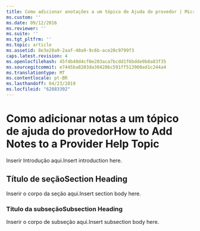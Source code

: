 ```yaml
---
title: Como adicionar anotações a um tópico de Ajuda do provedor | Microsoft Docs
ms.custom: ''
ms.date: 09/12/2016
ms.reviewer: ''
ms.suite: ''
ms.tgt_pltfrm: ''
ms.topic: article
ms.assetid: 8e3e28a9-2aaf-40a9-9c6b-ace20c9799f3
caps.latest.revision: 4
ms.openlocfilehash: 45f4b40d4cf0e203aca7bcdd1f6bdde9b8a83f35
ms.sourcegitcommit: e7445ba8203da304286c591ff513900ad1c244a4
ms.translationtype: MT
ms.contentlocale: pt-BR
ms.lasthandoff: 04/23/2019
ms.locfileid: "62083392"
---
```

# <a name="how-to-add-notes-to-a-provider-help-topic"></a><span data-ttu-id="6ea8d-102">Como adicionar notas a um tópico de ajuda do provedor</span><span class="sxs-lookup"><span data-stu-id="6ea8d-102">How to Add Notes to a Provider Help Topic</span></span>

<span data-ttu-id="6ea8d-103">Inserir Introdução aqui.</span><span class="sxs-lookup"><span data-stu-id="6ea8d-103">Insert introduction here.</span></span>

## <a name="section-heading"></a><span data-ttu-id="6ea8d-104">Título de seção</span><span class="sxs-lookup"><span data-stu-id="6ea8d-104">Section Heading</span></span>

<span data-ttu-id="6ea8d-105">Inserir o corpo da seção aqui.</span><span class="sxs-lookup"><span data-stu-id="6ea8d-105">Insert section body here.</span></span>

### <a name="subsection-heading"></a><span data-ttu-id="6ea8d-106">Título da subseção</span><span class="sxs-lookup"><span data-stu-id="6ea8d-106">Subsection Heading</span></span>

<span data-ttu-id="6ea8d-107">Inserir o corpo de subseção aqui.</span><span class="sxs-lookup"><span data-stu-id="6ea8d-107">Insert subsection body here.</span></span>
